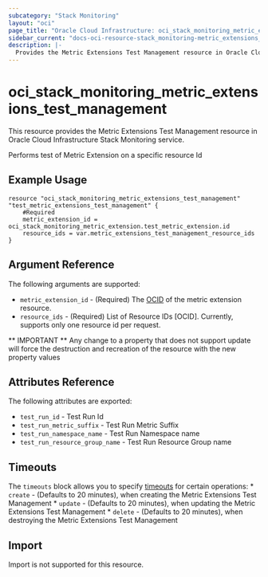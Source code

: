 ```yaml
---
subcategory: "Stack Monitoring"
layout: "oci"
page_title: "Oracle Cloud Infrastructure: oci_stack_monitoring_metric_extensions_test_management"
sidebar_current: "docs-oci-resource-stack_monitoring-metric_extensions_test_management"
description: |-
  Provides the Metric Extensions Test Management resource in Oracle Cloud Infrastructure Stack Monitoring service
---
```


# oci_stack_monitoring_metric_extensions_test_management
This resource provides the Metric Extensions Test Management resource in Oracle Cloud Infrastructure Stack Monitoring service.

Performs test of Metric Extension on a specific resource Id

## Example Usage

```hcl
resource "oci_stack_monitoring_metric_extensions_test_management" "test_metric_extensions_test_management" {
	#Required
	metric_extension_id = oci_stack_monitoring_metric_extension.test_metric_extension.id
	resource_ids = var.metric_extensions_test_management_resource_ids
}
```

## Argument Reference

The following arguments are supported:

* `metric_extension_id` - (Required) The [OCID](https://docs.cloud.oracle.com/iaas/Content/General/Concepts/identifiers.htm) of the metric extension resource.
* `resource_ids` - (Required) List of Resource IDs [OCID]. Currently, supports only one resource id per request.


** IMPORTANT **
Any change to a property that does not support update will force the destruction and recreation of the resource with the new property values

## Attributes Reference

The following attributes are exported:

* `test_run_id` - Test Run Id
* `test_run_metric_suffix` - Test Run Metric Suffix
* `test_run_namespace_name` - Test Run Namespace name
* `test_run_resource_group_name` - Test Run Resource Group name

## Timeouts

The `timeouts` block allows you to specify [timeouts](https://registry.terraform.io/providers/oracle/oci/latest/docs/guides/changing_timeouts) for certain operations:
	* `create` - (Defaults to 20 minutes), when creating the Metric Extensions Test Management
	* `update` - (Defaults to 20 minutes), when updating the Metric Extensions Test Management
	* `delete` - (Defaults to 20 minutes), when destroying the Metric Extensions Test Management


## Import

Import is not supported for this resource.

